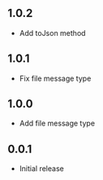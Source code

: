 ## 1.0.2

- Add toJson method

## 1.0.1

- Fix file message type

## 1.0.0

- Add file message type

## 0.0.1

- Initial release
